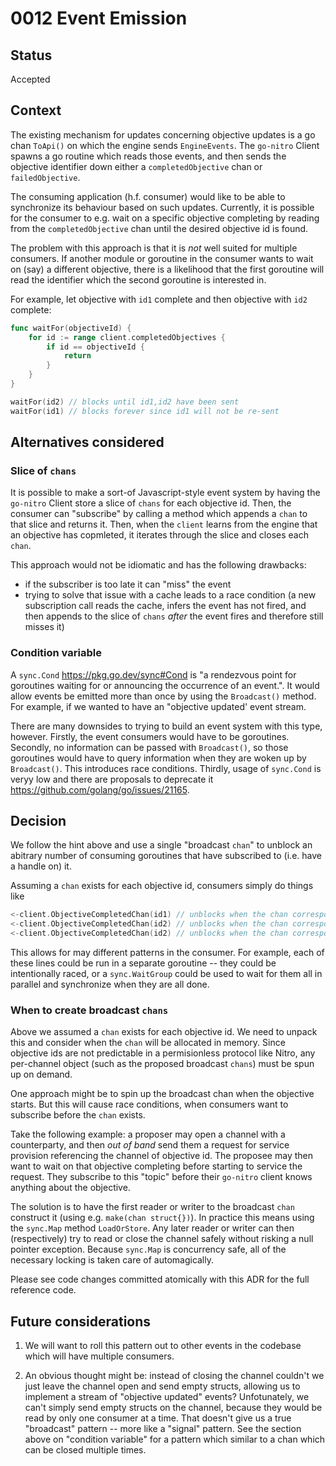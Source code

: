 # 0012 Event Emission

## Status

Accepted

## Context

The existing mechanism for updates concerning objective updates is a go chan `ToApi()` on which the engine sends `EngineEvents`. The `go-nitro` Client spawns a go routine which reads those events, and then sends the objective identifier down either a `completedObjective` chan or `failedObjective`.

The consuming application (h.f. consumer) would like to be able to synchronize its behaviour based on such updates. Currently, it is possible for the consumer to e.g. wait on a specific objective completing by reading from the `completedObjective` chan until the desired objective id is found. 

The problem with this approach is that it is _not_ well suited for multiple consumers. If another module or goroutine in the consumer wants to wait on (say) a different objective, there is a likelihood that the first goroutine will read the identifier which the second goroutine is interested in.

For example, let objective with `id1` complete and then objective with `id2` complete:

```go
func waitFor(objectiveId) {
	for id := range client.completedObjectives {
		if id == objectiveId {
			return
		}
	}
}

waitFor(id2) // blocks until id1,id2 have been sent
waitFor(id1) // blocks forever since id1 will not be re-sent

```

## Alternatives considered

### Slice of `chans`

It is possible to make a sort-of Javascript-style event system by having the `go-nitro` Client store a slice of `chans` for each objective id. Then, the consumer can "subscribe" by calling a method which appends a `chan` to that slice and returns it. Then, when the `client` learns from the engine that an objective has copmleted, it iterates through the slice and closes each `chan`. 

This approach would not be idiomatic and has the following drawbacks:
* if the subscriber is too late it can "miss" the event
* trying to solve that issue with a cache leads to a race condition (a new subscription call reads the cache, infers the event has not fired, and then appends to the slice of `chans` _after_ the event fires and therefore still misses it)

### Condition variable

A `sync.Cond` https://pkg.go.dev/sync#Cond is "a rendezvous point for goroutines waiting for or announcing the occurrence of an event.". It would allow events be emitted more than once by using the `Broadcast()` method. For example, if we wanted to have an "objective updated' event stream.

There are many downsides to trying to build an event system with this type, however. Firstly, the event consumers would have to be goroutines. Secondly, no information can be passed with `Broadcast()`, so those goroutines would have to query information when they are woken up by `Broadcast()`. This introduces race conditions. Thirdly, usage of `sync.Cond` is veryy low and there are proposals to deprecate it https://github.com/golang/go/issues/21165.


## Decision
We follow the hint above and use a single "broadcast `chan`" to unblock an abitrary number of consuming goroutines that have subscribed to (i.e. have a handle on) it. 

Assuming a `chan` exists for each objective id, consumers simply do things like

```go 
<-client.ObjectiveCompletedChan(id1) // unblocks when the chan corresponding to id1 is closed
<-client.ObjectiveCompletedChan(id2) // unblocks when the chan corresponding to id2 is closed
<-client.ObjectiveCompletedChan(id2) // unblocks when the chan corresponding to id2 is closed
```

This allows for may different patterns in the consumer. For example, each of these lines could be run in a separate goroutine -- they could be intentionally raced, or a `sync.WaitGroup` could be used to wait for them all in parallel and synchronize when they are all done. 

### When to create broadcast `chans`
Above we assumed a `chan` exists for each objective id. We need to unpack this and consider when the `chan` will be allocated in memory. Since objective ids are not predictable in a permisionless protocol like Nitro, any per-channel object (such as the proposed broadcast `chans`) must be spun up on demand. 

One approach might be to spin up the broadcast chan when the objective starts. But this will cause race conditions, when consumers want to subscribe before the `chan` exists. 

Take the following example: a proposer may open a channel with a counterparty, and then _out of band_ send them a request for service provision referencing the channel of objective id. The proposee may then want to wait on that objective completing before starting to service the request. They subscribe to this "topic" before their `go-nitro` client knows anything about the objective. 

The solution is to have the first reader or writer to the broadcast `chan` construct it (using e.g. `make(chan struct{})`). In practice this means using the `sync.Map` method `LoadOrStore`. Any later reader or writer can then (respectively) try to read or close the channel safely without risking a null pointer exception. Because `sync.Map` is concurrency safe, all of the necessary locking is taken care of automagically. 


Please see code changes committed atomically with this ADR for the full reference code. 


## Future considerations

1. We will want to roll this pattern out to other events in the codebase which will have multiple consumers.  

2. An obvious thought might be: instead of closing the channel couldn't we just leave the channel open and send empty structs, allowing us to implement a stream of "objective updated" events? Unfotunately, we can't simply send empty structs on the channel, because they would be read by only one consumer at a time. That doesn't give us a true "broadcast" pattern -- more like a "signal" pattern. See the section above on "condition variable" for a pattern which similar to a chan which can be closed multiple times. 









